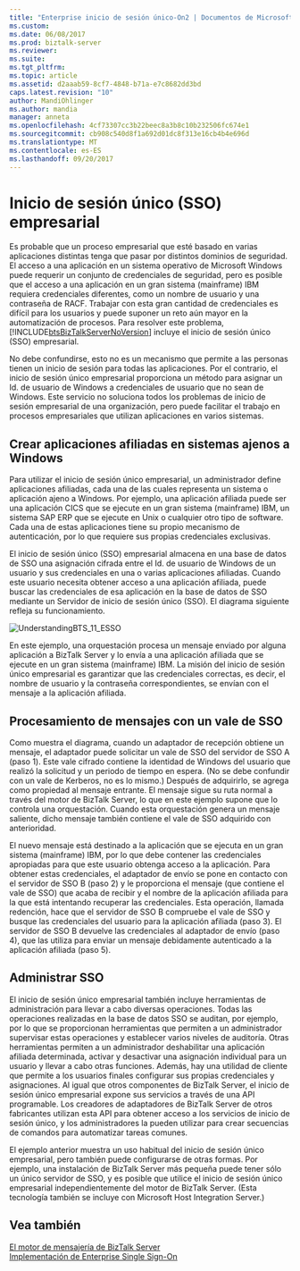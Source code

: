 ```yaml
---
title: "Enterprise inicio de sesión único-On2 | Documentos de Microsoft"
ms.custom: 
ms.date: 06/08/2017
ms.prod: biztalk-server
ms.reviewer: 
ms.suite: 
ms.tgt_pltfrm: 
ms.topic: article
ms.assetid: d2aaab59-8cf7-4848-b71a-e7c8682dd3bd
caps.latest.revision: "10"
author: MandiOhlinger
ms.author: mandia
manager: anneta
ms.openlocfilehash: 4cf73307cc3b22beec8a3b8c10b232506fc674e1
ms.sourcegitcommit: cb908c540d8f1a692d01dc8f313e16cb4b4e696d
ms.translationtype: MT
ms.contentlocale: es-ES
ms.lasthandoff: 09/20/2017
---
```

# <a name="enterprise-single-sign-on"></a>Inicio de sesión único (SSO) empresarial
Es probable que un proceso empresarial que esté basado en varias aplicaciones distintas tenga que pasar por distintos dominios de seguridad. El acceso a una aplicación en un sistema operativo de Microsoft Windows puede requerir un conjunto de credenciales de seguridad, pero es posible que el acceso a una aplicación en un gran sistema (mainframe) IBM requiera credenciales diferentes, como un nombre de usuario y una contraseña de RACF. Trabajar con esta gran cantidad de credenciales es difícil para los usuarios y puede suponer un reto aún mayor en la automatización de procesos. Para resolver este problema, [!INCLUDE[btsBizTalkServerNoVersion](../includes/btsbiztalkservernoversion-md.md)] incluye el inicio de sesión único (SSO) empresarial.  
  
 No debe confundirse, esto no es un mecanismo que permite a las personas tienen un inicio de sesión para todas las aplicaciones. Por el contrario, el inicio de sesión único empresarial proporciona un método para asignar un Id. de usuario de Windows a credenciales de usuario que no sean de Windows. Este servicio no soluciona todos los problemas de inicio de sesión empresarial de una organización, pero puede facilitar el trabajo en procesos empresariales que utilizan aplicaciones en varios sistemas.  
  
## <a name="creating-affiliate-application-for-non-windows-systems"></a>Crear aplicaciones afiliadas en sistemas ajenos a Windows  
 Para utilizar el inicio de sesión único empresarial, un administrador define aplicaciones afiliadas, cada una de las cuales representa un sistema o aplicación ajeno a Windows. Por ejemplo, una aplicación afiliada puede ser una aplicación CICS que se ejecute en un gran sistema (mainframe) IBM, un sistema SAP ERP que se ejecute en Unix o cualquier otro tipo de software. Cada una de estas aplicaciones tiene su propio mecanismo de autenticación, por lo que requiere sus propias credenciales exclusivas.  
  
 El inicio de sesión único (SSO) empresarial almacena en una base de datos de SSO una asignación cifrada entre el Id. de usuario de Windows de un usuario y sus credenciales en una o varias aplicaciones afiliadas. Cuando este usuario necesita obtener acceso a una aplicación afiliada, puede buscar las credenciales de esa aplicación en la base de datos de SSO mediante un Servidor de inicio de sesión único (SSO). El diagrama siguiente refleja su funcionamiento.  
  
 ![](../core/media/understandingbts-11-esso.gif "UnderstandingBTS_11_ESSO")  
  
 En este ejemplo, una orquestación procesa un mensaje enviado por alguna aplicación a BizTalk Server y lo envía a una aplicación afiliada que se ejecute en un gran sistema (mainframe) IBM. La misión del inicio de sesión único empresarial es garantizar que las credenciales correctas, es decir, el nombre de usuario y la contraseña correspondientes, se envían con el mensaje a la aplicación afiliada.  
  
## <a name="message-processing-with-an-sso-ticket"></a>Procesamiento de mensajes con un vale de SSO  
 Como muestra el diagrama, cuando un adaptador de recepción obtiene un mensaje, el adaptador puede solicitar un vale de SSO del servidor de SSO A (paso 1). Este vale cifrado contiene la identidad de Windows del usuario que realizó la solicitud y un periodo de tiempo en espera. (No se debe confundir con un vale de Kerberos, no es lo mismo.) Después de adquirirlo, se agrega como propiedad al mensaje entrante. El mensaje sigue su ruta normal a través del motor de BizTalk Server, lo que en este ejemplo supone que lo controla una orquestación. Cuando esta orquestación genera un mensaje saliente, dicho mensaje también contiene el vale de SSO adquirido con anterioridad.  
  
 El nuevo mensaje está destinado a la aplicación que se ejecuta en un gran sistema (mainframe) IBM, por lo que debe contener las credenciales apropiadas para que este usuario obtenga acceso a la aplicación. Para obtener estas credenciales, el adaptador de envío se pone en contacto con el servidor de SSO B (paso 2) y le proporciona el mensaje (que contiene el vale de SSO) que acaba de recibir y el nombre de la aplicación afiliada para la que está intentando recuperar las credenciales. Esta operación, llamada redención, hace que el servidor de SSO B compruebe el vale de SSO y busque las credenciales del usuario para la aplicación afiliada (paso 3). El servidor de SSO B devuelve las credenciales al adaptador de envío (paso 4), que las utiliza para enviar un mensaje debidamente autenticado a la aplicación afiliada (paso 5).  
  
## <a name="administering-sso"></a>Administrar SSO  
 El inicio de sesión único empresarial también incluye herramientas de administración para llevar a cabo diversas operaciones. Todas las operaciones realizadas en la base de datos SSO se auditan, por ejemplo, por lo que se proporcionan herramientas que permiten a un administrador supervisar estas operaciones y establecer varios niveles de auditoría. Otras herramientas permiten a un administrador deshabilitar una aplicación afiliada determinada, activar y desactivar una asignación individual para un usuario y llevar a cabo otras funciones. Además, hay una utilidad de cliente que permite a los usuarios finales configurar sus propias credenciales y asignaciones. Al igual que otros componentes de BizTalk Server, el inicio de sesión único empresarial expone sus servicios a través de una API programable. Los creadores de adaptadores de BizTalk Server de otros fabricantes utilizan esta API para obtener acceso a los servicios de inicio de sesión único, y los administradores la pueden utilizar para crear secuencias de comandos para automatizar tareas comunes.  
  
 El ejemplo anterior muestra un uso habitual del inicio de sesión único empresarial, pero también puede configurarse de otras formas. Por ejemplo, una instalación de BizTalk Server más pequeña puede tener sólo un único servidor de SSO, y es posible que utilice el inicio de sesión único empresarial independientemente del motor de BizTalk Server. (Esta tecnología también se incluye con Microsoft Host Integration Server.)  
  
## <a name="see-also"></a>Vea también  
 [El motor de mensajería de BizTalk Server](../core/the-biztalk-server-messaging-engine.md)   
 [Implementación de Enterprise Single Sign-On](../core/implementing-enterprise-single-sign-on.md)